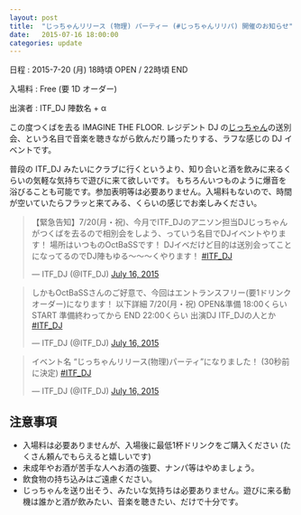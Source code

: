 ```yaml
---
layout: post
title:  "じっちゃんリリース (物理) パーティー (#じっちゃんリリパ) 開催のお知らせ"
date:   2015-07-16 18:00:00
categories: update
---
```


日程
: 2015-7-20 (月) 18時頃 OPEN / 22時頃 END

入場料
: Free (要 1D オーダー)

出演者
: ITF_DJ 陣数名 + α

この度つくばを去る IMAGINE THE FLOOR. レジデント DJ の[じっちゃん](https://twitter.com/jch_n)の送別会、という名目で音楽を聴きながら飲んだり踊ったりする、ラフな感じの DJ イベントです。

普段の ITF_DJ みたいにクラブに行くというより、知り合いと酒を飲みに来るくらいの気軽な気持ちで遊びに来て欲しいです。
もちろんいつものように爆音を浴びることも可能です。参加表明等は必要ありません。入場料もないので、時間が空いていたらフラッと来てみる、くらいの感じでお楽しみください。

<blockquote class="twitter-tweet" lang="en"><p lang="ja" dir="ltr">【緊急告知】7/20(月・祝)、今月でITF_DJのアニソン担当DJじっちゃんがつくばを去るので相別会をしよう、っていう名目でDJイベントやります！ 場所はいつものOctBaSSです！ DJイベだけど目的は送別会ってことになってるのでDJ陣もゆる〜〜〜くやります！ <a href="https://twitter.com/hashtag/ITF_DJ?src=hash">#ITF_DJ</a></p>&mdash; ITF_DJ (@ITF_DJ) <a href="https://twitter.com/ITF_DJ/status/621597718952042499">July 16, 2015</a></blockquote>

<blockquote class="twitter-tweet" lang="en"><p lang="ja" dir="ltr">しかもOctBaSSさんのご好意で、今回はエントランスフリー(要1ドリンクオーダー)になります！ &#10;以下詳細&#10;7/20(月・祝)&#10;OPEN&amp;準備 18:00くらい&#10;START 準備終わってから&#10;END 22:00くらい&#10;出演DJ ITF_DJの人とか&#10;<a href="https://twitter.com/hashtag/ITF_DJ?src=hash">#ITF_DJ</a></p>&mdash; ITF_DJ (@ITF_DJ) <a href="https://twitter.com/ITF_DJ/status/621598236030078976">July 16, 2015</a></blockquote>

<blockquote class="twitter-tweet" lang="en"><p lang="ja" dir="ltr">イベント名 “じっちゃんリリース(物理)パーティ”になりました！ (30秒前に決定) <a href="https://twitter.com/hashtag/ITF_DJ?src=hash">#ITF_DJ</a></p>&mdash; ITF_DJ (@ITF_DJ) <a href="https://twitter.com/ITF_DJ/status/621598890383388672">July 16, 2015</a></blockquote>
<script async src="//platform.twitter.com/widgets.js" charset="utf-8"></script>

## 注意事項

- 入場料は必要ありませんが、入場後に最低1杯ドリンクをご購入ください (たくさん頼んでもらえると嬉しいです)
- 未成年やお酒が苦手な人へお酒の強要、ナンパ等はやめましょう。
- 飲食物の持ち込みはご遠慮ください。
- じっちゃんを送り出そう、みたいな気持ちは必要ありません。遊びに来る動機は誰かと酒が飲みたい、音楽を聴きたい、だけで十分です。
